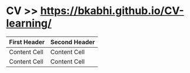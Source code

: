 # CV >>  https://bkabhi.github.io/CV-learning/

| First Header  | Second Header |
| ------------- | ------------- |
| Content Cell  | Content Cell  |
| Content Cell  | Content Cell  |
